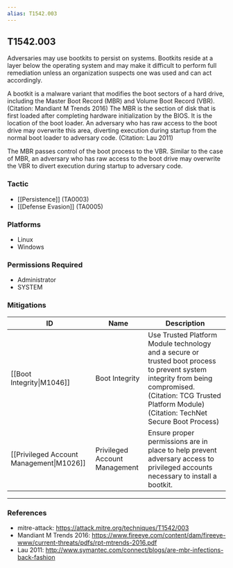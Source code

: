 ```yaml
---
alias: T1542.003
---
```


## T1542.003

Adversaries may use bootkits to persist on systems. Bootkits reside at a layer below the operating system and may make it difficult to perform full remediation unless an organization suspects one was used and can act accordingly.

A bootkit is a malware variant that modifies the boot sectors of a hard drive, including the Master Boot Record (MBR) and Volume Boot Record (VBR). (Citation: Mandiant M Trends 2016) The MBR is the section of disk that is first loaded after completing hardware initialization by the BIOS. It is the location of the boot loader. An adversary who has raw access to the boot drive may overwrite this area, diverting execution during startup from the normal boot loader to adversary code. (Citation: Lau 2011)

The MBR passes control of the boot process to the VBR. Similar to the case of MBR, an adversary who has raw access to the boot drive may overwrite the VBR to divert execution during startup to adversary code.


### Tactic
- [[Persistence]] (TA0003)
- [[Defense Evasion]] (TA0005)

### Platforms
- Linux
- Windows

### Permissions Required
- Administrator
- SYSTEM

### Mitigations

| ID | Name | Description |
| --- | --- | --- |
| [[Boot Integrity\|M1046]] | Boot Integrity | Use Trusted Platform Module technology and a secure or trusted boot process to prevent system integrity from being compromised. (Citation: TCG Trusted Platform Module) (Citation: TechNet Secure Boot Process) |
| [[Privileged Account Management\|M1026]] | Privileged Account Management | Ensure proper permissions are in place to help prevent adversary access to privileged accounts necessary to install a bootkit. |


---
### References

- mitre-attack: https://attack.mitre.org/techniques/T1542/003
- Mandiant M Trends 2016: https://www.fireeye.com/content/dam/fireeye-www/current-threats/pdfs/rpt-mtrends-2016.pdf
- Lau 2011: http://www.symantec.com/connect/blogs/are-mbr-infections-back-fashion
